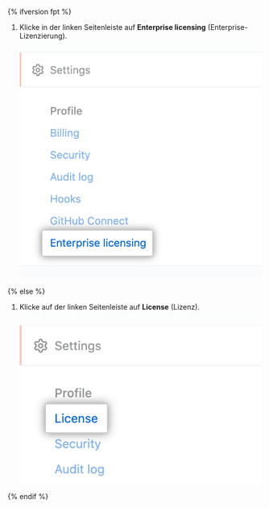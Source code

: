 {% ifversion fpt %}

1. Klicke in der linken Seitenleiste auf **Enterprise licensing** (Enterprise-Lizenzierung). !["Enterprise licensing" tab in the enterprise account settings sidebar](/assets/images/help/enterprises/enterprise-licensing-tab.png)

{% else %}

1. Klicke auf der linken Seitenleiste auf **License** (Lizenz). !["License" tab in the enterprise account settings sidebar](/assets/images/enterprise/enterprise-server/license.png)

{% endif %}
